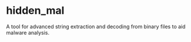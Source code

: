 # hidden_mal
A tool for advanced string extraction and decoding from binary files to aid malware analysis.
